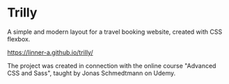 # Trilly

A simple and modern layout for a travel booking website, created with CSS flexbox. 

https://linner-a.github.io/trilly/

The project was created in connection with the online course "Advanced CSS and Sass", taught by Jonas Schmedtmann on Udemy.

